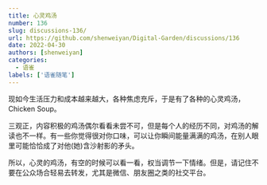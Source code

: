 ```yaml
---
title: 心灵鸡汤
number: 136
slug: discussions-136/
url: https://github.com/shenweiyan/Digital-Garden/discussions/136
date: 2022-04-30
authors: [shenweiyan]
categories: 
  - 语雀
labels: ['语雀随笔']
---
```


现如今生活压力和成本越来越大，各种焦虑充斥，于是有了各种的心灵鸡汤，Chicken Soup。

<!-- more -->

三观正，内容积极的鸡汤偶尔看看未尝不可，但是每个人的经历不同，对鸡汤的解读也不一样。有一些你觉得很对你口味，可以让你瞬间能量满满的鸡汤，在别人眼里可能恰恰成了对他(她)含沙射影的矛头。

所以，心灵的鸡汤，有空的时候可以看一看，权当调节一下情绪。但是，请记住不要在公众场合轻易去转发，尤其是微信、朋友圈之类的社交平台。

<script src="https://giscus.app/client.js"
	data-repo="shenweiyan/Digital-Garden"
	data-repo-id="R_kgDOKgxWlg"
	data-mapping="number"
	data-term="136"
	data-reactions-enabled="1"
	data-emit-metadata="0"
	data-input-position="bottom"
	data-theme="light"
	data-lang="zh-CN"
	crossorigin="anonymous"
	async>
</script>
